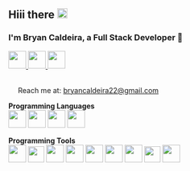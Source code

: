 ## Hiii there <img height="20" src="https://img.icons8.com/flat_round/64/000000/ok-hand.png"/>
### I'm Bryan Caldeira, a Full Stack Developer 🚀

<a href="https://twitter.com/bryan_caldeira">
  <img height="35" src="https://img.icons8.com/fluent/48/000000/twitter.png"/>
</a>

<a href="https://www.linkedin.com/in/bryan-caldeira">
  <img height="35" src="https://img.icons8.com/fluent/48/000000/linkedin.png"/>
</a>

<a href="https://www.instagram.com/bryan.caldeira">
  <img height="35" src="https://img.icons8.com/fluent/48/000000/instagram-new.png"/>
</a>

<br />
<br />

<img height="15" src="https://img.icons8.com/cute-clipart/64/000000/email.png"/> Reach me at: <a href="mailto:bryancaldeira22@gmail.com">bryancaldeira22@gmail.com</a>
<br />

**Programming Languages**  
<img height="35" src="https://img.icons8.com/color/48/000000/python.png"/>
<img height="35" src="https://img.icons8.com/color/48/000000/java-coffee-cup-logo.png"/>
<img height="35" src="https://img.icons8.com/color/48/000000/javascript.png"/>
<img height="35" src="https://img.icons8.com/color/48/000000/c-programming.png"/>

**Programming Tools** <br />
<img height="35" src="https://img.icons8.com/color/48/000000/git.png"/>
<img height="32" src="https://netbeans.apache.org/images/apache-netbeans.svg"/>
<img height="35" src="https://img.icons8.com/fluent/48/000000/visual-studio-code-2019.png"/>
<img height="35" src="https://www.spyder-ide.org/static/images/spyder-logo.svg"/>
<img height="35" src="https://jupyter.org/assets/main-logo.svg"/>
<img height="35" src="https://img.icons8.com/color/48/000000/intellij-idea.png"/>
<img height="35" src="https://img.icons8.com/color/48/000000/pycharm.png"/>
<img height="32" src="https://img.icons8.com/ios/50/000000/atom-editor.png"/>
<img height="35" src="https://img.icons8.com/color/48/000000/sublime-text.png"/>
